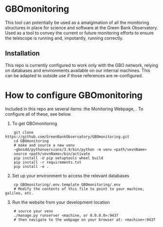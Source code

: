 # GBOmonitoring

This tool can potentially be used as a amalgimation of all the monitoring structures in place for science and software at the Green Bank Observatory. Used as a tool to convey the current or future monitoring efforts to ensure the telescope is running and, impotantly, running correctly.

## Installation

This repo is currently configured to work only with the GBO network, relying on databases and environments available on our internal machines. This can be adapted to outside use if those references are re-configured.

# How to configure GBOmonitoring

Included in this repo are several items: the Monitoring Webpage, <TBD>. To configure all of these, see below.

1.  To get GBOmonitoring

```
    git clone https://github.com/GreenBankObservatory/GBOmonitoring.git
    cd GBOmonitoring
    # make and source a new venv
    ~gbosdd/pythonversions/3.9/bin/python -m venv <path/vevnName>
    source <path/vevnName>/bin/activate
    pip install -U pip setuptools wheel build
    pip install -r requirements.txt
    pip install -e .
```

2.  Set up your environment to access the relevant databases

```
    cp GBOmonitoring/.env.template GBOmonitoring/.env
    # Modify the contents of this file to point to your machine, galileo, etc.
```

3.  Run the website from your development location

```
    # source your venv
    ./manage.py runserver <machine, or 0.0.0.0>:9437
    # then navigate to the webpage on your browser at: <machine>:9437
```